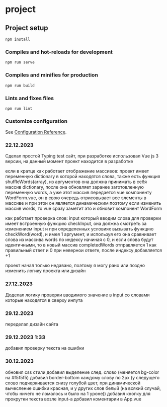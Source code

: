 # project

## Project setup
```
npm install
```

### Compiles and hot-reloads for development
```
npm run serve
```

### Compiles and minifies for production
```
npm run build
```

### Lints and fixes files
```
npm run lint
```

### Customize configuration
See [Configuration Reference](https://cli.vuejs.org/config/).


### 22.12.2023

Сделал простой Typing test сайт, при разработке использовал Vue js 3 версии, на данный момент проект находится в разработке

если в кратце как работает отображение массивов: проект имеет переменную dictionary в которой находятся слова, также есть функция shuffleWords(array), из аргументов она должна принимать в себя массив dictionary, после она обновляет заранее заготовленную переменную words, а уже этот массив передается vue компоненту WordForm.vue, он в свою очередь отрисовывает все элементы в массиве и при этои он является динамическим поэтому если изменить массив words, то vue сразу заметит это и обновит компонент WordForm

как работает проверка слов: input который вводим слова для проверки имеет встроенную функцию checkInput, она должна смотреть за изменением input и при определенных условиях вызывать функцию checkWord(word), и имея 1 аргумент, и используя его она сравнивает слова из массива words по индексу начиная с 0, и если слова будут идентичными, то в новый массив completedWords отправляется 1 как правильный ответ и 0 при невернои ответе, после индексу добавляется +1

проект начал только недавано, поэтому я могу рано или поздно изменить логику проекта или дизайн


### 27.12.2023

Доделал логику проверки вводимого значение в input со словами которые находятся в сверху инпута


### 29.12.2023

переделал дизайн сайта

### 29.12.2023  1:33

добавил проверку текста на ошибки

### 30.12.2023

обновил css стили
добавил выделение след. слово (меняется bg-color на #f5f5f5)
добавил border-bottom каждому слову по 2px (у следущего слово подчеркивается снизу голубой цвет, при динамической вычесление ошибки красная, и у других слов белый (на всякий случай, чтобы ничего не ломалось и было на 1 уроне))
добавил кнопку для прокрутки текста возле input-а
добавил коментарии в App.vue

